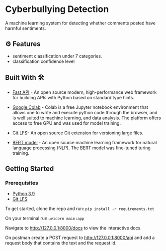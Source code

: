 # Cyberbullying Detection

A machine learning system for detecting whether comments posted have harmful sentiments.


## ⚙️ Features
- sentiment classification under 7 categories.
- classification confidence level

## Built With 🛠

- [Fast API](https://fastapi.tiangolo.com/) - An open source modern, high-performance web framework for building APIs with Python based on standard type hints.
- [Google Colab](https://colab.research.google.com/) -  Colab is a free Jupyter notebook environment that allows one to write and execute python code through the browser, and is well suited to machine learning, and data analysis. The platform offers access to free GPU and was used for model training.

- [Git LFS](https://git-lfs.com/)- An open source Git extension for versioning large files.
- [BERT model](https://huggingface.co/docs/transformers/model_doc/bert) - An open source machine learning framework for natural language processing (NLP). The BERT model was fine-tuned turing training.


## Getting Started 

### Prerequisites
- [Python 3.9](https://www.python.org/downloads/)
- [Git LFS](https://git-lfs.com/)


To get started, clone the repo and run: `pip install -r requirements.txt`

On your terminal run `uvicorn main:app`

Navigate to http://127.0.0.1:8000/docs to view the interactive docs.

On postman create a POST request to http://127.0.0.1:8000/api and add a request body that contains the text and the request id.
